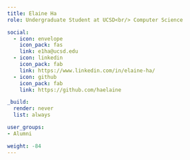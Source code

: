 ```yaml
---
title: Elaine Ha
role: Undergraduate Student at UCSD<br/> Computer Science

social:
  - icon: envelope
    icon_pack: fas
    link: e1ha@ucsd.edu
  - icon: linkedin
    icon_pack: fab
    link: https://www.linkedin.com/in/elaine-ha/
  - icon: github
    icon_pack: fab
    link: https://github.com/haelaine

_build:
  render: never
  list: always

user_groups:
- Alumni

weight: -84
---
```

